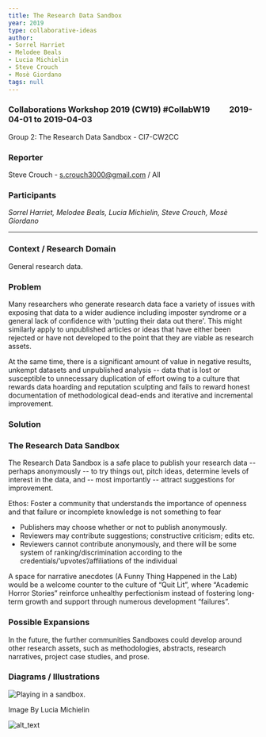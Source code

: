```yaml
---
title: The Research Data Sandbox
year: 2019
type: collaborative-ideas
author:
- Sorrel Harriet
- Melodee Beals
- Lucia Michielin
- Steve Crouch
- Mosè Giordano
tags: null
---
```

### Collaborations Workshop 2019 (CW19) #CollabW19          2019-04-01 to 2019-04-03

Group 2: The Research Data Sandbox - CI7-CW2CC


### **Reporter**

Steve Crouch - [s.crouch3000@gmail.com](mailto:s.crouch3000@gmail.com) / All


### **Participants**

_Sorrel Harriet, Melodee Beals, Lucia Michielin, Steve Crouch, Mosè Giordano_



---



### **Context / Research Domain**

General research data.


### **Problem**

Many researchers who generate research data face a variety of issues with exposing that data to a wider audience including imposter syndrome or a general lack of confidence with 'putting their data out there'. This might similarly apply to unpublished articles or ideas that have either been rejected or have not developed to the point that they are viable as research assets.

At the same time, there is a significant amount of value in negative results, unkempt datasets and unpublished analysis -- data that is lost or susceptible to unnecessary duplication of effort owing to a culture that rewards data hoarding and reputation sculpting and fails to reward honest documentation of methodological dead-ends and iterative and incremental improvement.


### **Solution**


### The Research Data Sandbox

The Research Data Sandbox is a safe place to publish your research data -- perhaps anonymously -- to try things out, pitch ideas, determine levels of interest in the data, and -- most importantly -- attract suggestions for improvement.

Ethos: Foster a community that understands the importance of openness and that failure or incomplete knowledge is not something to fear



*   Publishers may choose whether or not to publish anonymously.
*   Reviewers may contribute suggestions; constructive criticism; edits etc.
*   Reviewers cannot contribute anonymously, and there will be some system of ranking/discrimination according to the credentials/’upvotes’/affiliations of the individual

A space for narrative anecdotes (A Funny Thing Happened in the Lab) would be a welcome counter to the culture of “Quit Lit”, where “Academic Horror Stories” reinforce unhealthy perfectionism instead of fostering long-term growth and support through numerous development “failures”.


### Possible Expansions

In the future, the further communities Sandboxes could develop around other research assets, such as methodologies, abstracts, research narratives, project case studies, and prose.


### **Diagrams / Illustrations**


![Playing in a sandbox.](../images/cw19-sandbox.jpg)


Image By Lucia Michielin




![alt_text](../images/cw19-sandboxtile.jpg)


